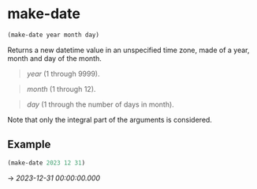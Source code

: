 # make-date
```scheme
(make-date year month day)
```
Returns a new datetime value in an unspecified time zone, made of a year, month and day of the month.

> *year* (1 through 9999).

> *month* (1 through 12).

> *day* (1 through the number of days in month).

Note that only the integral part of the arguments is considered.

## Example
```scheme
(make-date 2023 12 31)
```
-> *2023-12-31 00:00:00.000*